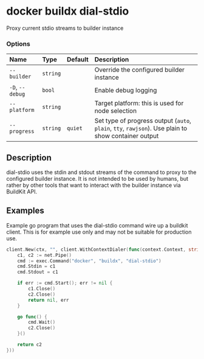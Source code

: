 # docker buildx dial-stdio

<!---MARKER_GEN_START-->
Proxy current stdio streams to builder instance

### Options

| Name            | Type     | Default | Description                                                                                         |
|:----------------|:---------|:--------|:----------------------------------------------------------------------------------------------------|
| `--builder`     | `string` |         | Override the configured builder instance                                                            |
| `-D`, `--debug` | `bool`   |         | Enable debug logging                                                                                |
| `--platform`    | `string` |         | Target platform: this is used for node selection                                                    |
| `--progress`    | `string` | `quiet` | Set type of progress output (`auto`, `plain`, `tty`, `rawjson`). Use plain to show container output |


<!---MARKER_GEN_END-->

## Description

dial-stdio uses the stdin and stdout streams of the command to proxy to the configured builder instance.
It is not intended to be used by humans, but rather by other tools that want to interact with the builder instance via BuildKit API.

## Examples

Example go program that uses the dial-stdio command wire up a buildkit client.
This is for example use only and may not be suitable for production use.

```go
client.New(ctx, "", client.WithContextDialer(func(context.Context, string) (net.Conn, error) {
    c1, c2 := net.Pipe()
    cmd := exec.Command("docker", "buildx", "dial-stdio")
    cmd.Stdin = c1
    cmd.Stdout = c1

    if err := cmd.Start(); err != nil {
        c1.Close()
        c2.Close()
        return nil, err
    }

    go func() {
        cmd.Wait()
        c2.Close()
    }()

    return c2
}))
```
